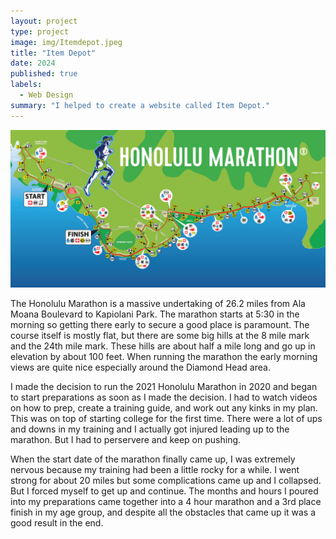 ```yaml
---
layout: project
type: project
image: img/Itemdepot.jpeg
title: "Item Depot"
date: 2024
published: true
labels:
  - Web Design
summary: "I helped to create a website called Item Depot."
---
```


<img class="img-fluid" src="../img/300x300-honolulu-marathon-course-map.jpeg">

The Honolulu Marathon is a massive undertaking of 26.2 miles from Ala Moana Boulevard to Kapiolani Park. The marathon starts at 5:30 in the morning so getting there early to secure a good place is paramount. The course itself is mostly flat, but there are some big hills at the 8 mile mark and the 24th mile mark. These hills are about half a mile long and go up in elevation by about 100 feet. When running the marathon the early morning views are quite nice especially around the Diamond Head area. 

I made the decision to run the 2021 Honolulu Marathon in 2020 and began to start preparations as soon as I made the decision. I had to watch videos on how to prep, create a training guide, and work out any kinks in my plan. This was on top of starting college for the first time. There were a lot of ups and downs in my training and I actually got injured leading up to the marathon. But I had to perservere and keep on pushing. 

When the start date of the marathon finally came up, I was extremely nervous because my training had been a little rocky for a while. I went strong for about 20 miles but some complications came up and I collapsed. But I forced myself to get up and continue. The months and hours I poured into my preparations came together into a 4 hour marathon and a 3rd place finish in my age group, and despite all the obstacles that came up it was a good result in the end. 

